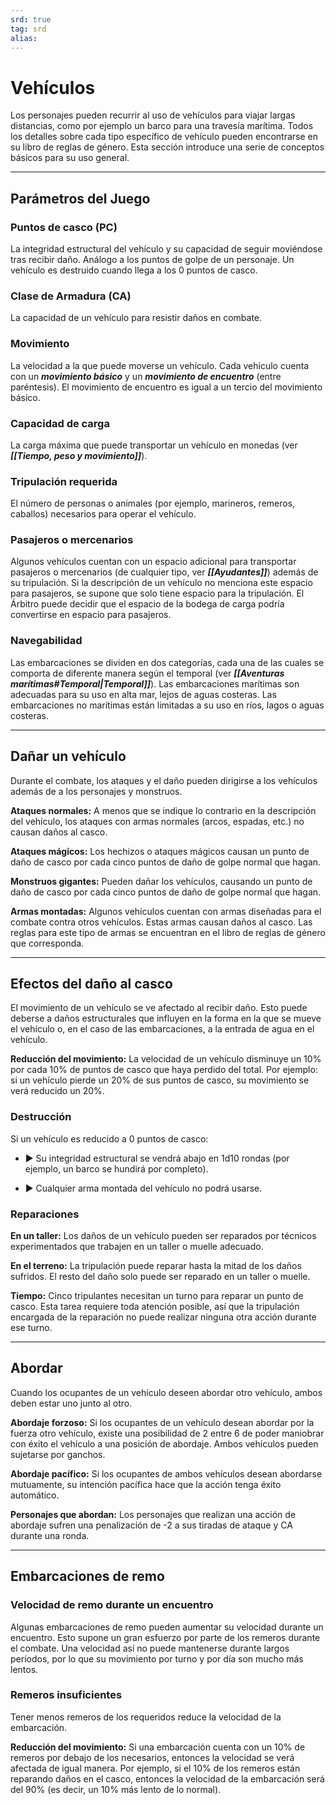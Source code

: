 ```yaml
---
srd: true
tag: srd
alias: 
---
```

# Vehículos

Los personajes pueden recurrir al uso de vehículos para viajar largas distancias, como por ejemplo un barco para una travesía marítima. Todos los detalles sobre cada tipo específico de vehículo pueden encontrarse en su libro de reglas de género. Esta sección introduce una serie de conceptos básicos para su uso general.

---
## Parámetros del Juego
### Puntos de casco (PC)

La integridad estructural del vehículo y su capacidad de seguir moviéndose tras recibir daño. Análogo a los puntos de golpe de un personaje. Un vehículo es destruido cuando llega a los 0 puntos de casco.
### Clase de Armadura (CA)

La capacidad de un vehículo para resistir daños en combate.
### Movimiento

La velocidad a la que puede moverse un vehículo. Cada vehículo cuenta con un **_movimiento básico_** y un **_movimiento de encuentro_** (entre paréntesis). El movimiento de encuentro es igual a un tercio del movimiento básico.
### Capacidad de carga

La carga máxima que puede transportar un vehículo en monedas (ver **_[[Tiempo, peso y movimiento]]_**).
### Tripulación requerida

El número de personas o animales (por ejemplo, marineros, remeros, caballos) necesarios para operar el vehículo.
### Pasajeros o mercenarios

Algunos vehículos cuentan con un espacio adicional para transportar pasajeros o mercenarios (de cualquier tipo, ver **_[[Ayudantes]]_**) además de su tripulación. Si la descripción de un vehículo no menciona este espacio para pasajeros, se supone que solo tiene espacio para la tripulación. El Árbitro puede decidir que el espacio de la bodega de carga podría convertirse en espacio para pasajeros.
### Navegabilidad

Las embarcaciones se dividen en dos categorías, cada una de las cuales se comporta de diferente manera según el temporal (ver **_[[Aventuras marítimas#Temporal|Temporal]]_**). Las embarcaciones marítimas son adecuadas para su uso en alta mar, lejos de aguas costeras. Las embarcaciones no marítimas están limitadas a su uso en ríos, lagos o aguas costeras.

---
## Dañar un vehículo

Durante el combate, los ataques y el daño pueden dirigirse a los vehículos además de a los personajes y monstruos.

**Ataques normales:** A menos que se indique lo contrario en la descripción del vehículo, los ataques con armas normales (arcos, espadas, etc.) no causan daños al casco.

**Ataques mágicos:** Los hechizos o ataques mágicos causan un punto de daño de casco por cada cinco puntos de daño de golpe normal que hagan.

**Monstruos gigantes:** Pueden dañar los vehículos, causando un punto de daño de casco por cada cinco puntos de daño de golpe normal que hagan. 

**Armas montadas:** Algunos vehículos cuentan con armas diseñadas para el combate contra otros vehículos. Estas armas causan daños al casco. Las reglas para este tipo de armas se encuentran en el libro de reglas de género que corresponda.

---
## Efectos del daño al casco

El movimiento de un vehículo se ve afectado al recibir daño. Esto puede deberse a daños estructurales que influyen en la forma en la que se mueve el vehículo o, en el caso de las embarcaciones, a la entrada de agua en el vehículo.

**Reducción del movimiento:** La velocidad de un vehículo disminuye un 10% por cada 10% de puntos de casco que haya perdido del total. Por ejemplo: si un vehículo pierde un 20% de sus puntos de casco, su movimiento se verá reducido un 20%.

### Destrucción

Si un vehículo es reducido a 0 puntos de casco: 

- ▶ Su integridad estructural se vendrá abajo en 1d10 rondas (por ejemplo, un barco se hundirá por completo). 

- ▶ Cualquier arma montada del vehículo no podrá usarse.

### Reparaciones

**En un taller:** Los daños de un vehículo pueden ser reparados por técnicos experimentados que trabajen en un taller o muelle adecuado.

**En el terreno:** La tripulación puede reparar hasta la mitad de los daños sufridos. El resto del daño solo puede ser reparado en un taller o muelle.

**Tiempo:** Cinco tripulantes necesitan un turno para reparar un punto de casco. Esta tarea requiere toda atención posible, así que la tripulación encargada de la reparación no puede realizar ninguna otra acción durante ese turno.

---
## Abordar

Cuando los ocupantes de un vehículo deseen abordar otro vehículo, ambos deben estar uno junto al otro.

**Abordaje forzoso:** Si los ocupantes de un vehículo desean abordar por la fuerza otro vehículo, existe una posibilidad de 2 entre 6 de poder maniobrar con éxito el vehículo a una posición de abordaje. Ambos vehículos pueden sujetarse por ganchos.

**Abordaje pacífico:** Si los ocupantes de ambos vehículos desean abordarse mutuamente, su intención pacífica hace que la acción tenga éxito automático.

**Personajes que abordan:** Los personajes que realizan una acción de abordaje sufren una penalización de -2 a sus tiradas de ataque y CA durante una ronda.

---
## Embarcaciones de remo
### Velocidad de remo durante un encuentro

Algunas embarcaciones de remo pueden aumentar su velocidad durante un encuentro. Esto supone un gran esfuerzo por parte de los remeros durante el combate. Una velocidad así no puede mantenerse durante largos períodos, por lo que su movimiento por turno y por día son mucho más lentos.

### Remeros insuficientes

Tener menos remeros de los requeridos reduce la velocidad de la embarcación.

**Reducción del movimiento:** Si una embarcación cuenta con un 10% de remeros por debajo de los necesarios, entonces la velocidad se verá afectada de igual manera. Por ejemplo, si el 10% de los remeros están reparando daños en el casco, entonces la velocidad de la embarcación será del 90% (es decir, un 10% más lento de lo normal).